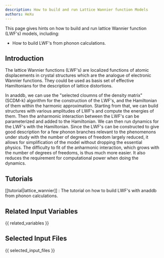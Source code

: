 ```yaml
---
description: How to build and run Lattice Wannier function Models 
authors: HeXu
---
```



This page gives hints on how to build and run lattice Wannier function (LWF's) models, including:
* How to build LWF's from phonon calculations.
<!-- * How to run dynamics of LWF's with MULTIBINIT. -->

## Introduction
The lattice Wannier functions (LWF's) are localized functions of atomic displacements in crystal structures which are the analogue of electronic Wannier functions. They could be used as basis set of effective Hamiltonians for the description of lattice distortions. 

In anaddb, we can use the "selected cloumns of the density matrix" (SCDM-k) algorithm for the construction of the LWF's, and the Hamiltonian of them within the harmonic approximation. Starting from that, we can build structures with various amplitudes of LWF's and compute the energies of them. Then the anharmonic interaction between the LWF's can be parameterized and added to the Hamiltonian. We can then run dynamics for the LWF's with the Hamiltonian. Since the LWF's can be constructed to give good description for a few phonon branches relevant to the phenomenons under study with the number of degrees of freedom largely reduced, it allows for simplification of the model without dropping the essential physics. The difficulty to fit of the anharmonic interaction, which grows with the number of degrees of freedoms, is thus much more easier. It also reduces the requirement for computational power when doing the dynamics. 


## Tutorials
[[tutorial|lattice_wannier]] : The tutorial on how to build LWF's with anaddb from phonon calculations.

  
## Related Input Variables

{{ related_variables }}

## Selected Input Files

{{ selected_input_files }}

